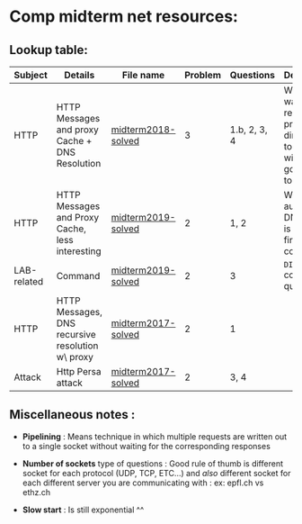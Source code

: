 # Comp midterm net resources:

## Lookup table:
| Subject | Details | File name | Problem | Questions | Details/Note |
|---------|---------|-----------|---------|-----------|--------------|
|HTTP |HTTP Messages and proxy Cache + DNS Resolution | [midterm2018-solved] | 3 | 1.b, 2, 3, 4 | When DNS was resolved, proxy directly SYN to socket without going back to localhost |
|HTTP |HTTP Messages and Proxy Cache, less interesting| [midterm2019-solved] | 2 | 1, 2         | When authoritative DNS server is not the first contacted
|LAB-related|Command|[midterm2019-solved]|2|3|`DIG` command question| 
|HTTP|HTTP Messages, DNS recursive resolution w\ proxy|[midterm2017-solved]|2|1| |
|Attack|Http Persa attack|[midterm2017-solved]|2|3, 4| |

## Miscellaneous notes :

- **Pipelining** : Means technique in which multiple requests are written out to a single socket without waiting for the corresponding responses

- **Number of sockets** type of questions : Good rule of thumb is different socket for each 
protocol (UDP, TCP, ETC...) and _also_ different socket for each different server you are communicating with :
ex: epfl.ch vs ethz.ch

- **Slow start** : Is still exponential ^^






[midterm2017-solved]: resources/midterm2017-solved.pdf
[midterm2018-solved]: resources/midterm2018-solved.pdf
[midterm2019-solved]: resources/midterm2019-solved.pdf
